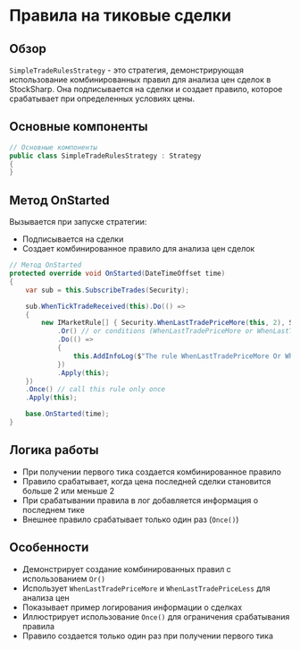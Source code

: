 # Правила на тиковые сделки

## Обзор

`SimpleTradeRulesStrategy` - это стратегия, демонстрирующая использование комбинированных правил для анализа цен сделок в StockSharp. Она подписывается на сделки и создает правило, которое срабатывает при определенных условиях цены.

## Основные компоненты

```cs
// Основные компоненты
public class SimpleTradeRulesStrategy : Strategy
{
}
```

## Метод OnStarted

Вызывается при запуске стратегии:

- Подписывается на сделки
- Создает комбинированное правило для анализа цен сделок

```cs
// Метод OnStarted
protected override void OnStarted(DateTimeOffset time)
{
    var sub = this.SubscribeTrades(Security);

    sub.WhenTickTradeReceived(this).Do(() =>
    {
        new IMarketRule[] { Security.WhenLastTradePriceMore(this, 2), Security.WhenLastTradePriceLess(this, 2) }
            .Or() // or conditions (WhenLastTradePriceMore or WhenLastTradePriceLess)
            .Do(() =>
            {
                this.AddInfoLog($"The rule WhenLastTradePriceMore Or WhenLastTradePriceLess candle={Security.LastTick}");
            })
            .Apply(this);
    })
    .Once() // call this rule only once
    .Apply(this);

    base.OnStarted(time);
}
```

## Логика работы

- При получении первого тика создается комбинированное правило
- Правило срабатывает, когда цена последней сделки становится больше 2 или меньше 2
- При срабатывании правила в лог добавляется информация о последнем тике
- Внешнее правило срабатывает только один раз (`Once()`)

## Особенности

- Демонстрирует создание комбинированных правил с использованием `Or()`
- Использует `WhenLastTradePriceMore` и `WhenLastTradePriceLess` для анализа цен
- Показывает пример логирования информации о сделках
- Иллюстрирует использование `Once()` для ограничения срабатывания правила
- Правило создается только один раз при получении первого тика